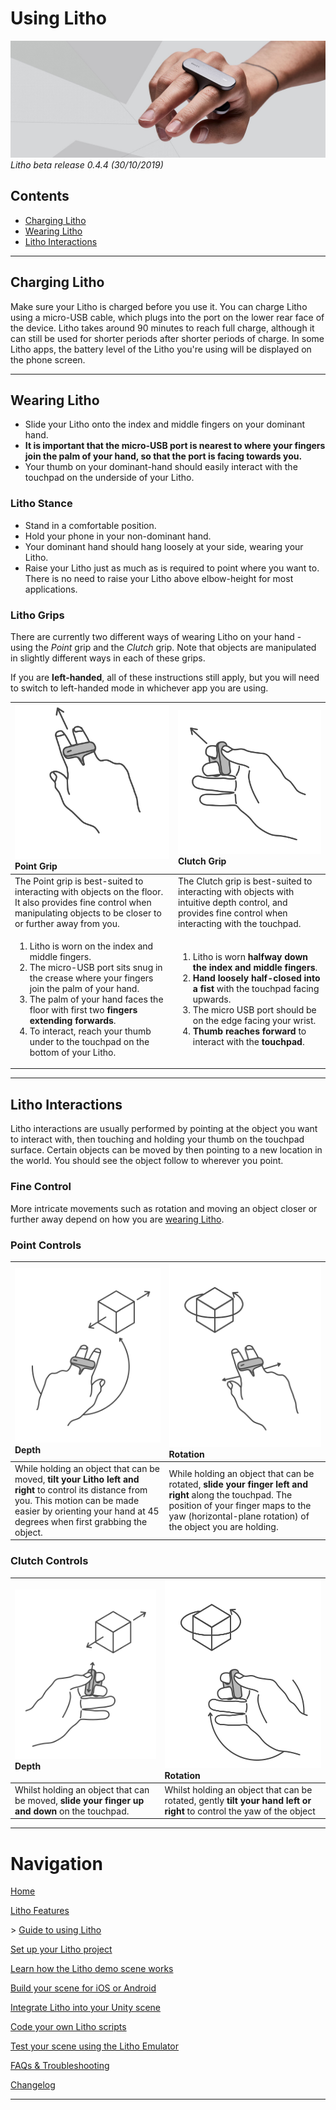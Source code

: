 # Using Litho

[![Banner image](../Images/banner.jpg)](#)
_Litho beta release 0.4.4 (30/10/2019)_

## Contents

* [Charging Litho](#charging-litho)
* [Wearing Litho](#wearing-litho)
* [Litho Interactions](#litho-interactions)

---

## Charging Litho

Make sure your Litho is charged before you use it. You can charge Litho using a micro-USB cable, which plugs into the port on the lower rear face of the device. Litho takes around 90 minutes to reach full charge, although it can still be used for shorter periods after shorter periods of charge. In some Litho apps, the battery level of the Litho you're using will be displayed on the phone screen. 

---

## Wearing Litho

* Slide your Litho onto the index and middle fingers on your dominant hand.
* **It is important that the micro-USB port is nearest to where your fingers join the palm of your hand, so that the port is facing towards you.**
* Your thumb on your dominant-hand should easily interact with the touchpad on the underside of your Litho. 

### Litho Stance

* Stand in a comfortable position.
* Hold your phone in your non-dominant hand. 
* Your dominant hand should hang loosely at your side, wearing your Litho.
* Raise your Litho just as much as is required to point where you want to. There is no need to raise your Litho above elbow-height for most applications. 

### Litho Grips

There are currently two different ways of wearing Litho on your hand - using the _Point_ grip and the _Clutch_ grip. Note that objects are manipulated in slightly different ways in each of these grips.

If you are **left-handed**, all of these instructions still apply, but you will need to switch to left-handed mode in whichever app you are using.

| [![Point Grip](../Images/Hand/Point/arrow.png)](#) **Point Grip** | [![Clutch Grip](../Images/Hand/Clutch/arrow.png)](#) **Clutch Grip** |
|:--- | :--- |
| The Point grip is best-suited to interacting with objects on the floor. It also provides fine control when manipulating objects to be closer to or further away from you. | The Clutch grip is best-suited to interacting with objects with intuitive depth control, and provides fine control when interacting with the touchpad.|
|<ol><li>Litho is worn on the index and middle fingers. </li><li>The micro-USB port sits snug in the crease where your fingers join the palm of your hand. </li><li>The palm of your hand faces the floor with first two **fingers extending forwards**.</li><li>To interact, reach your thumb under to the touchpad on the bottom of your Litho. </li></ol> | <ol><li>Litho is worn **halfway down the index and middle fingers**. </li><li>**Hand loosely half-closed into a fist** with the touchpad facing upwards.</li><li>The micro USB port should be on the edge facing your wrist.</li><li>**Thumb reaches forward** to interact with the **touchpad**.</li></ol> |

---

## Litho Interactions

Litho interactions are usually performed by pointing at the object you want to interact with, then touching and holding your thumb on the touchpad surface. Certain objects can be moved by then pointing to a new location in the world. You should see the object follow to wherever you point.

### Fine Control

More intricate movements such as rotation and moving an object closer or further away depend on how you are [wearing Litho](#wearing-litho).

### Point Controls

| [![Point Grip](../Images/Hand/Left/Interact/Point/depth.png)](#) **Depth** | [![Point Grip](../Images/Hand/Interact/Point/rotate.png)](#) **Rotation** |
| :--- | :--- |
| While holding an object that can be moved, **tilt your Litho left and right** to control its distance from you. This motion can be made easier by orienting your hand at 45 degrees when first grabbing the object. | While holding an object that can be rotated, **slide your finger left and right** along the touchpad. The position of your finger maps to the yaw (horizontal-plane rotation) of the object you are holding. |

### Clutch Controls

| [![Point Grip](../Images/Hand/Left/Interact/Clutch/depth.png)](#) **Depth** | [![Clutch Grip](../Images/Hand/Interact/Clutch/rotate.png)](#) **Rotation** |
|:--- | :--- |
| Whilst holding an object that can be moved, **slide your finger up and down** on the touchpad. | Whilst holding an object that can be rotated, gently **tilt your hand left or right** to control the yaw of the object |

---

# Navigation

[Home](../README.md)

[Litho Features](../Features/README.md)

\> [Guide to using Litho](UsingLitho.md)

[Set up your Litho project](ProjectSetup.md)

[Learn how the Litho demo scene works](DemoScene.md)

[Build your scene for iOS or Android](BuildInstructions.md)

[Integrate Litho into your Unity scene](UnityIntegration.md)

[Code your own Litho scripts](UnityScripting.md)

[Test your scene using the Litho Emulator](../Features/LithoEmulator.md)

[FAQs & Troubleshooting](../FAQ.md)

[Changelog](../Changelog.md)

---
